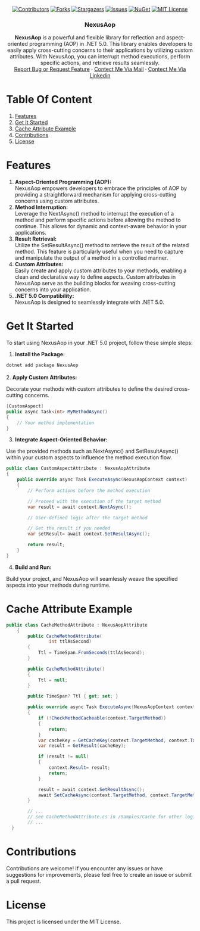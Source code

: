 <!-- PROJECT SHIELDS -->
<div align="center" style="text-align: center">

[![Contributors][contributors-shield]][contributors-url]
[![Forks][forks-shield]][forks-url]
[![Stargazers][stars-shield]][stars-url]
[![Issues][issues-shield]][issues-url]
[![NuGet][nuget-shield]][nuget-url]
[![MIT License][license-shield]][license-url]
</div>
<div align="center" style="text-align: center" >
<h3 align="center">NexusAop</h3>

  <p style="text-align: center">
<b>NexusAop</b> is a powerful and flexible library for reflection and aspect-oriented programming (AOP) in .NET 5.0. This library enables developers to easily apply cross-cutting concerns to their applications by utilizing custom attributes. With NexusAop, you can interrupt method executions, perform specific actions, and retrieve results seamlessly.

 <br />
    <a href="https://github.com/adessoTurkey-dotNET/NexusAop/issues">Report Bug or Request Feature</a>
    ·
    <a href="mailto:asli.yigit@adesso.com.tr?subject=NexusAop">Contect Me Via Mail</a>
    ·
    <a href="https://www.linkedin.com/in/asl%C4%B1-yi%C4%9Fit-b9b78911b/">Contect Me Via Linkedin</a>
  </p>
</div>
</div>

# Table Of Content
1. [Features](#features)
2. [Get It Started](#get-it-started)
3. [Cache Attribute Example](#cache-example)
4. [Contributions](#contributions)
5. [License](#license)
      
# Features
1. <b>Aspect-Oriented Programming (AOP):</b> <br />
NexusAop empowers developers to embrace the principles of AOP by providing a straightforward mechanism for applying cross-cutting concerns using custom attributes.
2. <b>Method Interruption:</b> <br />
Leverage the NextAsync() method to interrupt the execution of a method and perform specific actions before allowing the method to continue. This allows for dynamic and context-aware behavior in your applications.
3. <b>Result Retrieval:</b> <br />
Utilize the SetResultAsync() method to retrieve the result of the related method. This feature is particularly useful when you need to capture and manipulate the output of a method in a controlled manner. 
4. <b>Custom Attributes:</b> <br />
Easily create and apply custom attributes to your methods, enabling a clean and declarative way to define aspects. Custom attributes in NexusAop serve as the building blocks for weaving cross-cutting concerns into your application.
5. <b>.NET 5.0 Compatibility:</b> <br />
NexusAop is designed to seamlessly integrate with .NET 5.0.

# Get It Started 
To start using NexusAop in your .NET 5.0 project, follow these simple steps:

1. <b>Install the Package:</b><br />

` dotnet add package NexusAop `<br /><br />
2. <b>Apply Custom Attributes:</b><br />

Decorate your methods with custom attributes to define the desired cross-cutting concerns.
```csharp
[CustomAspect]
public async Task<int> MyMethodAsync()
{
    // Your method implementation
}
```
3. <b>Integrate Aspect-Oriented Behavior: </b><br />

Use the provided methods such as NextAsync() and SetResultAsync() within your custom aspects to influence the method execution flow.

```csharp
public class CustomAspectAttribute : NexusAopAttribute
{
    public override async Task ExecuteAsync(NexusAopContext context)
    {
        // Perform actions before the method execution

        // Proceed with the execution of the target method
        var result = await context.NextAsync();

        // User-defined logic after the target method

        // Get the result if you needed
        var setResult= await context.SetResultAsync();

        return result;
    }
}
```
4. <b>Build and Run: </b><br />

Build your project, and NexusAop will seamlessly weave the specified aspects into your methods during runtime.
# Cache Attribute Example
```csharp
public class CacheMethodAttribute : NexusAopAttribute
    {
        public CacheMethodAttribute(
                int ttlAsSecond)
        {
            Ttl = TimeSpan.FromSeconds(ttlAsSecond);
        }

        public CacheMethodAttribute()
        {
            Ttl = null;
        }

        public TimeSpan? Ttl { get; set; }

        public override async Task ExecuteAsync(NexusAopContext context)
        {
            if (!CheckMethodCacheable(context.TargetMethod))
            {
                return;
            }
            var cacheKey = GetCacheKey(context.TargetMethod, context.TargetMethodsArgs);
            var result = GetResult(cacheKey);

            if (result != null)
            {
                context.Result= result;
                return;
            }

            result = await context.SetResultAsync();
            await SetCacheAsync(context.TargetMethod, context.TargetMethodsArgs,result);
        }

        // ...
        // see CacheMethodAttribute.cs in /Samples/Cache for other logics
        // ...
  }
```
# Contributions
Contributions are welcome! If you encounter any issues or have suggestions for improvements, please feel free to create an issue or submit a pull request.

# License
This project is licensed under the MIT License.

<!-- MARKDOWN LINKS & IMAGES -->
[contributors-shield]: https://img.shields.io/github/contributors/adessoTurkey-dotNET/NexusAop.svg?style=for-the-badge
[contributors-url]: https://github.com/adessoTurkey-dotNET/NexusAop/graphs/contributors
[forks-shield]: https://img.shields.io/github/forks/adessoTurkey-dotNET/NexusAop.svg?style=for-the-badge
[forks-url]: https://github.com/adessoTurkey-dotNET/NexusAop/network/members
[stars-shield]: https://img.shields.io/github/stars/adessoTurkey-dotNET/NexusAop.svg?style=for-the-badge
[stars-url]: https://github.com/adessoTurkey-dotNET/NexusAop/stargazers
[issues-shield]: https://img.shields.io/github/issues/adessoTurkey-dotNET/NexusAop.svg?style=for-the-badge
[issues-url]: https://github.com/adessoTurkey-dotNET/NexusAop/issues
[license-shield]: https://img.shields.io/github/license/adessoTurkey-dotNET/NexusAop.svg?style=for-the-badge
[license-url]: https://github.com/adessoTurkey-dotNET/NexusAop/blob/main/LICENSE
[.Net]: https://img.shields.io/badge/.NET-5C2D91?style=for-the-badge&logo=.net&logoColor=white
[.Net-shield]: https://img.shields.io/badge/.NET-5C2D91?
[nuget-shield]: https://img.shields.io/nuget/v/NexusAop?style=for-the-badge
[nuget-url]: https://www.nuget.org/packages/NexusAop
